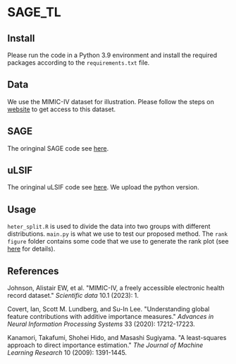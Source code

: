 # SAGE_TL

## Install
Please run the code in a Python 3.9 environment and install the required packages according to the `requirements.txt` file.

## Data
We use the MIMIC-IV dataset for illustration. Please follow the steps on [website](https://physionet.org/content/mimiciv/2.2/) to get access to this dataset.

## SAGE
The oringinal SAGE code see [here](https://github.com/iancovert/sage).

## uLSIF
The oringinal uLSIF code see [here](https://www.ms.k.u-tokyo.ac.jp/sugi/software.html). We upload the python version.

## Usage
`heter_split.R` is used to divide the data into two groups with different distributions.
`main.py` is what we use to test our proposed method.
The `rank figure` folder contains some code that we use to generate the rank plot (see [here](https://github.com/nyilin/Figures/tree/main) for details).

## References
Johnson, Alistair EW, et al. "MIMIC-IV, a freely accessible electronic health record dataset." *Scientific data* 10.1 (2023): 1.

Covert, Ian, Scott M. Lundberg, and Su-In Lee. "Understanding global feature contributions with additive importance measures." *Advances in Neural Information Processing Systems* 33 (2020): 17212-17223.

Kanamori, Takafumi, Shohei Hido, and Masashi Sugiyama. "A least-squares approach to direct importance estimation." *The Journal of Machine Learning Research* 10 (2009): 1391-1445.


